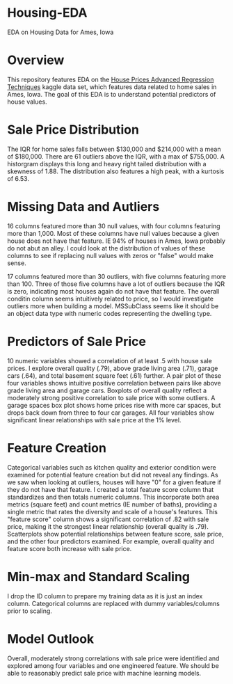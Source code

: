 # Housing-EDA
EDA on Housing Data for Ames, Iowa

# Overview
This repository features EDA on the [House Prices Advanced Regression Techniques](https://www.kaggle.com/c/house-prices-advanced-regression-techniques/overview) kaggle data set, which features data related to home sales in Ames, Iowa. The goal of this EDA is to understand potential predictors of house values.

# Sale Price Distribution
The IQR for home sales falls between $130,000 and $214,000 with a mean of $180,000. There are 61 outliers above the IQR, with a max of $755,000. A historgram displays this long and heavy right tailed distribution with a skewness of 1.88. The distribution also features a high peak, with a kurtosis of 6.53.

# Missing Data and Autliers
16 columns featured more than 30 null values, with four columns featuring more than 1,000. Most of these columns have null values because a given house does not have that feature. IE 94% of houses in Ames, Iowa probably do not abut an alley. I could look at the distribution of values of these columns to see if replacing null values with zeros or "false" would make sense.

17 columns featured more than 30 outliers, with five columns featuring more than 100. Three of those five columns have a lot of outliers because the IQR is zero, indicating most houses again do not have that feature. The overall conditin column seems intuitively related to price, so I would investigate outliers more when building a model. MSSubClass seems like it should be an object data type with numeric codes representing the dwelling type.

# Predictors of Sale Price
10 numeric variables showed a correlation of at least .5 with house sale prices. I explore overall quality (.79), above grade living area (.71), garage cars (.64), and total basement square feet (.61) further. A pair plot of these four variables shows intuitive positive correlation between pairs like above grade living area and garage cars. Boxplots of overall quality reflect a moderately strong positive correlation to sale price with some outliers. A garage spaces box plot shows home prices rise with more car spaces, but drops back down from three to four car garages. All four variables show significant linear relationships with sale price at the 1% level.

# Feature Creation
Categorical variables such as kitchen quality and exterior condition were examined for potential feature creation but did not reveal any findings. As we saw when looking at outliers, houses will have "0" for a given feature if they do not have that feature. I created a total feature score column that standardizes and then totals numeric columns. This incorporate both area metrics (square feet) and count metrics (IE number of baths), providing a single metric that rates the diversity and scale of a house's features. This "feature score" column shows a significant correlation of .82 with sale price, making it the strongest linear relationship (overall quality is .79). Scatterplots show potential relationships between feature score, sale price, and the other four predictors examined. For example, overall quality and feature score both increase with sale price.

# Min-max and Standard Scaling
I drop the ID column to prepare my training data as it is just an index column. Categorical columns are replaced with dummy variables/columns prior to scaling.

# Model Outlook
Overall, moderately strong correlations with sale price were identified and explored among four variables and one engineered feature. We should be able to reasonably predict sale price with machine learning models.
